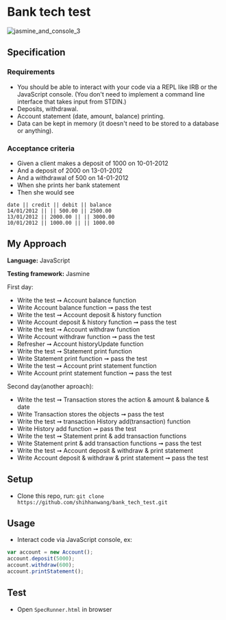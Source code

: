 # Bank tech test
![jasmine_and_console_3](https://user-images.githubusercontent.com/36331920/40427963-144d427c-5e97-11e8-8b44-15f9a5fa957c.png)


## Specification

### Requirements
- You should be able to interact with your code via a REPL like IRB or the JavaScript console. (You don't need to implement a command line interface that takes input from STDIN.)
- Deposits, withdrawal.
- Account statement (date, amount, balance) printing.
- Data can be kept in memory (it doesn't need to be stored to a database or anything).

### Acceptance criteria

- Given a client makes a deposit of 1000 on 10-01-2012
- And a deposit of 2000 on 13-01-2012
- And a withdrawal of 500 on 14-01-2012
- When she prints her bank statement
- Then she would see
```
date || credit || debit || balance
14/01/2012 || || 500.00 || 2500.00
13/01/2012 || 2000.00 || || 3000.00
10/01/2012 || 1000.00 || || 1000.00
```

## My Approach

**Language:** JavaScript

**Testing framework:** Jasmine

First day:
- Write the test ➞ Account balance function
- Write Account balance function ➞ pass the test
- Write the test ➞ Account deposit & history function
- Write Account deposit & history function ➞ pass the test
- Write the test ➞ Account withdraw function
- Write Account withdraw function ➞ pass the test
- Refresher ➞ Account historyUpdate function
- Write the test ➞ Statement print function
- Write Statement print function ➞ pass the test
- Write the test ➞ Account print statement function
- Write Account print statement function ➞ pass the test

Second day(another aproach):
- Write the test ➞ Transaction stores the action & amount & balance & date
- Write Transaction stores the objects ➞ pass the test
- Write the test ➞ transaction History add(transaction) function
- Write  History add function ➞ pass the test
- Write the test ➞ Statement print & add transaction functions
- Write Statement print & add transaction functions ➞ pass the test
- Write the test ➞ Account deposit & withdraw & print statement
- Write Account deposit & withdraw & print statement ➞ pass the test
## Setup

- Clone this repo, run:
`git clone https://github.com/shihhanwang/bank_tech_test.git`

## Usage

- Interact code via JavaScript console, ex:
```javascript
var account = new Account();
account.deposit(5000);
account.withdraw(600);
account.printStatement();
```

## Test

- Open `SpecRunner.html` in browser
